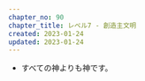 ```yaml
---
chapter_no: 90
chapter_title: レベル7 - 創造主文明
created: 2023-01-24
updated: 2023-01-24
---
```

- すべての神よりも神です。